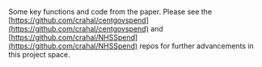 Some key functions and code from the paper. Please see the [https://github.com/crahal/centgovspend](https://github.com/crahal/centgovspend) and [https://github.com/crahal/NHSSpend](https://github.com/crahal/NHSSpend) repos for further advancements in this project space.
